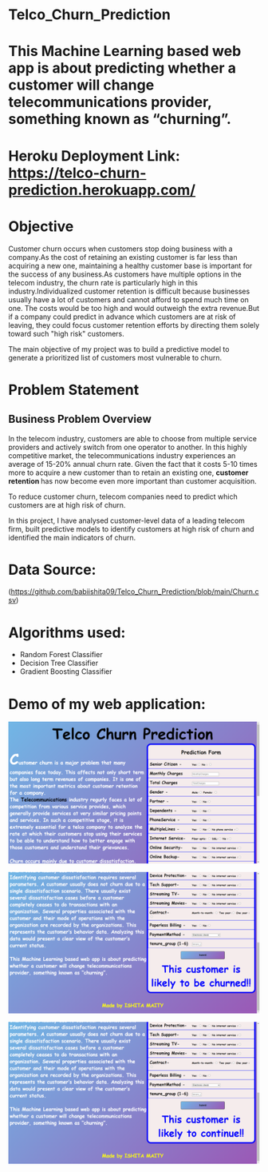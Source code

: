 # Telco_Churn_Prediction

# This Machine Learning based web app is about predicting whether a customer will change telecommunications provider, something known as “churning”.

# Heroku Deployment Link: https://telco-churn-prediction.herokuapp.com/

# Objective

Customer churn occurs when customers stop doing business with a company.As the cost of retaining an existing customer is far less than acquiring a new one, maintaining a healthy customer base is important for the success of any business.As customers have multiple options in the telecom industry, the churn rate is particularly high in this industry.Individualized customer retention is difficult because businesses usually have a lot of customers and cannot afford to spend much time on one. The costs would be too high and would outweigh the extra revenue.But if a company could predict in advance which customers are at risk of leaving, they could focus customer retention efforts by directing them solely toward such "high risk" customers.

The main objective of my project was to build a predictive model to generate a prioritized list of customers most vulnerable to churn.

# Problem Statement
## Business Problem Overview

In the telecom industry, customers are able to choose from multiple service providers and actively switch from one operator to another. In this highly competitive market, the telecommunications industry experiences an average of 15-20% annual churn rate. Given the fact that it costs 5-10 times more to acquire a new customer than to retain an existing one, <b> customer retention </b> has now become even more important than customer acquisition.

To reduce customer churn, telecom companies need to predict which customers are at high risk of churn.

In this project, I have analysed customer-level data of a leading telecom firm, built predictive models to identify customers at high risk of churn and identified the main indicators of churn.

# Data Source:
(https://github.com/babiishita09/Telco_Churn_Prediction/blob/main/Churn.csv)

# Algorithms used:
* Random Forest Classifier
* Decision Tree Classifier
* Gradient Boosting Classifier

# Demo of my web application:
![alt-text](https://github.com/babiishita09/Telco_Churn_Prediction/blob/main/Screenshot%20(36).png)

![alt-text](https://github.com/babiishita09/Telco_Churn_Prediction/blob/main/Screenshot%20(38).png)

![alt-text](https://github.com/babiishita09/Telco_Churn_Prediction/blob/main/Screenshot%20(39).png)


